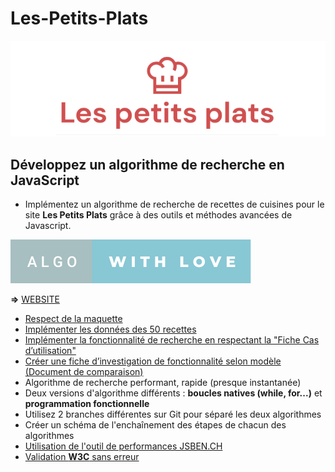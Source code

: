# Les-Petits-Plats

![Logo](/assets/image/logo.png)

## Développez un algorithme de recherche en JavaScript

- Implémentez un algorithme de recherche de recettes de cuisines pour le site **Les Petits Plats** grâce à des outils et méthodes avancées de Javascript.

[![forthebadge](assets/image/algo-with-love.svg)](https://forthebadge.com)

**=>** [WEBSITE](https://git504.github.io/Les-Petits-Plats/)

- [Respect de la maquette](https://www.figma.com/file/xqeE1ZKlHUWi2Efo8r73NK)
- [Implémenter les données des 50 recettes](https://github.com/git504/Les-Petits-Plats/blob/main/recipes.json)
- [Implémenter la fonctionnalité de recherche en respectant la "Fiche Cas d’utilisation"](https://github.com/git504/Les-Petits-Plats/blob/main/assets/doc/description%20du%20cas%20d%E2%80%99utilisation%20de%20recherche.pdf)
- [Créer une fiche d’investigation de fonctionnalité selon modèle (Document de comparaison)](https://s3-eu-west-1.amazonaws.com/course.oc-static.com/projects/Front-End+V2/P6+Algorithms/Fiche+d%E2%80%99investigation+fonctionnalite%CC%81.pdf)
- Algorithme de recherche performant, rapide (presque instantanée)
- Deux versions d'algorithme différents : **boucles natives (while, for...)** et **programmation fonctionnelle**
- Utilisez 2 branches différentes sur Git pour séparé les deux algorithmes
- Créer un schéma de l'enchaînement des étapes de chacun des algorithmes
- [Utilisation de l'outil de performances JSBEN.CH
  ](https://jsben.ch/)
- [Validation **W3C** sans erreur](https://validator.w3.org/nu/?doc=https%3A%2F%2Fgit504.github.io%2FLes-Petits-Plats%2F)
